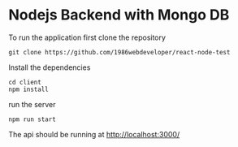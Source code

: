 # Nodejs Backend with Mongo DB

To run the application first clone the repository

```
git clone https://github.com/1986webdeveloper/react-node-test
```

Install the dependencies

```
cd client
npm install
```

run the server

```
npm run start
```

The api should be running at [http://localhost:3000/](http://localhost:3000/)

